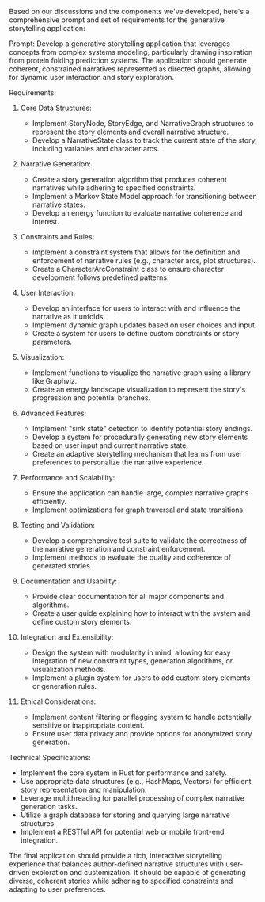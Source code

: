 Based on our discussions and the components we've developed, here's a comprehensive prompt and set of requirements for the generative storytelling application:

Prompt:
Develop a generative storytelling application that leverages concepts from complex systems modeling, particularly drawing inspiration from protein folding prediction systems. The application should generate coherent, constrained narratives represented as directed graphs, allowing for dynamic user interaction and story exploration.

Requirements:

1. Core Data Structures:
   - Implement StoryNode, StoryEdge, and NarrativeGraph structures to represent the story elements and overall narrative structure.
   - Develop a NarrativeState class to track the current state of the story, including variables and character arcs.

2. Narrative Generation:
   - Create a story generation algorithm that produces coherent narratives while adhering to specified constraints.
   - Implement a Markov State Model approach for transitioning between narrative states.
   - Develop an energy function to evaluate narrative coherence and interest.

3. Constraints and Rules:
   - Implement a constraint system that allows for the definition and enforcement of narrative rules (e.g., character arcs, plot structures).
   - Create a CharacterArcConstraint class to ensure character development follows predefined patterns.

4. User Interaction:
   - Develop an interface for users to interact with and influence the narrative as it unfolds.
   - Implement dynamic graph updates based on user choices and input.
   - Create a system for users to define custom constraints or story parameters.

5. Visualization:
   - Implement functions to visualize the narrative graph using a library like Graphviz.
   - Create an energy landscape visualization to represent the story's progression and potential branches.

6. Advanced Features:
   - Implement "sink state" detection to identify potential story endings.
   - Develop a system for procedurally generating new story elements based on user input and current narrative state.
   - Create an adaptive storytelling mechanism that learns from user preferences to personalize the narrative experience.

7. Performance and Scalability:
   - Ensure the application can handle large, complex narrative graphs efficiently.
   - Implement optimizations for graph traversal and state transitions.

8. Testing and Validation:
   - Develop a comprehensive test suite to validate the correctness of the narrative generation and constraint enforcement.
   - Implement methods to evaluate the quality and coherence of generated stories.

9. Documentation and Usability:
   - Provide clear documentation for all major components and algorithms.
   - Create a user guide explaining how to interact with the system and define custom story elements.

10. Integration and Extensibility:
    - Design the system with modularity in mind, allowing for easy integration of new constraint types, generation algorithms, or visualization methods.
    - Implement a plugin system for users to add custom story elements or generation rules.

11. Ethical Considerations:
    - Implement content filtering or flagging system to handle potentially sensitive or inappropriate content.
    - Ensure user data privacy and provide options for anonymized story generation.

Technical Specifications:
- Implement the core system in Rust for performance and safety.
- Use appropriate data structures (e.g., HashMaps, Vectors) for efficient story representation and manipulation.
- Leverage multithreading for parallel processing of complex narrative generation tasks.
- Utilize a graph database for storing and querying large narrative structures.
- Implement a RESTful API for potential web or mobile front-end integration.

The final application should provide a rich, interactive storytelling experience that balances author-defined narrative structures with user-driven exploration and customization. It should be capable of generating diverse, coherent stories while adhering to specified constraints and adapting to user preferences.